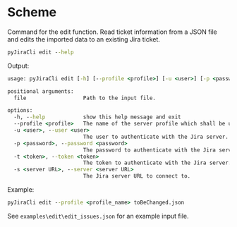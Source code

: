 # Scheme

Command for the edit function. Read ticket information from a JSON file and edits the imported data to an existing Jira ticket.

```cmd
pyJiraCli edit --help
```

Output:

```cmd
usage: pyJiraCli edit [-h] [--profile <profile>] [-u <user>] [-p <password>] [-t <token>] [-s <server URL>] file

positional arguments:
  file                  Path to the input file.

options:
  -h, --help            show this help message and exit
  --profile <profile>   The name of the server profile which shall be used for this process.
  -u <user>, --user <user>
                        The user to authenticate with the Jira server.
  -p <password>, --password <password>
                        The password to authenticate with the Jira server.
  -t <token>, --token <token>
                        The token to authenticate with the Jira server.
  -s <server URL>, --server <server URL>
                        The Jira server URL to connect to.
```

Example:

```cmd
pyJiraCli edit --profile <profile_name> toBeChanged.json
```

See `examples\edit\edit_issues.json` for an example input file.
